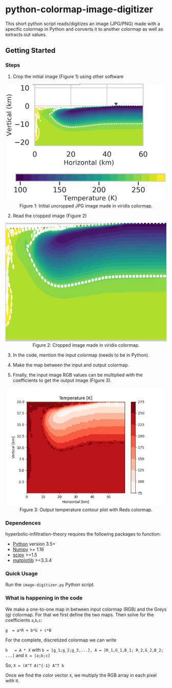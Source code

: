 # python-colormap-image-digitizer

This short python script reads/digitizes an image (JPG/PNG) made with a specific colormap in Python and converts it to another colormap as well as extracts out values.


## Getting Started

### Steps
1. Crop the initial image (Figure 1) using other software

<p align="center">
<img src="./jpl.jpeg" height="370">
  Figure 1: Initial uncropped JPG image made in viridis colormap.
</p>


2. Read the cropped image (Figure 2)

<p align="center">
<img src="./jpl_croppped.jpeg" height="370">
  Figure 2: Cropped image made in viridis colormap.
</p>



3. In the code, mention the input colormap (needs to be in Python).

4. Make the map between the input and output colormap.

5. Finally, the input image RGB values can be multiplied with the coefficients to get the output image (Figure 3).


<p align="center">
<img src="./output.png" height="370">
  Figure 3: Output temperature contour plot with Reds colormap.
</p>

### Dependences

hyperbolic-infiltration-theory requires the following packages to function:
- [Python](https://www.python.org/) version 3.5+
- [Numpy](http://www.numpy.org/) >= 1.16
- [scipy](https://www.scipy.org/) >=1.5
- [matplotlib](https://matplotlib.org/) >=3.3.4


### Quick Usage
Run the `image-digitizer.py` Python script.


### What is happening in the code
We make a one-to-one map in between input colormap (RGB) and the Greys (g) colormap. For that we first define the two maps. Then solve for the coefficients `a`,`b`,`c`:

`g  = a*R + b*G + c*B`

For the complete, discretized colormap we can write

`b   = A * X`
with
`b = [g_1;g_2;g_3,...], A = [R_1,G_1,B_1; R_2,G_2,B_2; ...]` and `X = [a;b;c]`

So, `X = (A^T A)^{-1} A^T b`

Once we find the color vector `X`, we multiply the RGB array in each pixel with it.

